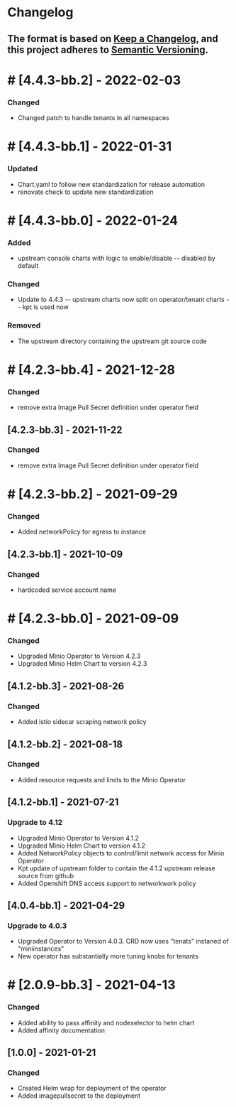 # Changelog

The format is based on [Keep a Changelog](https://keepachangelog.com/en/1.0.0/), and this project adheres to [Semantic Versioning](https://semver.org/spec/v2.0.0.html).
---
# # [4.4.3-bb.2]  - 2022-02-03
### Changed
- Changed patch to handle tenants in all namespaces

# # [4.4.3-bb.1]  - 2022-01-31
### Updated
- Chart.yaml to follow new standardization for release automation
- renovate check to update new standardization

# # [4.4.3-bb.0]  - 2022-01-24
### Added
- upstream console charts with logic to enable/disable -- disabled by default

### Changed
- Update to 4.4.3 -- upstream charts now split on operator/tenant charts -- kpt is used now

### Removed
- The upstream directory containing the upstream git source code

# # [4.2.3-bb.4]  - 2021-12-28
### Changed
 -  remove extra Image Pull Secret definition under operator field

## [4.2.3-bb.3] - 2021-11-22 
### Changed
-  remove extra Image Pull Secret definition under operator field

# # [4.2.3-bb.2] - 2021-09-29 
### Changed
- Added networkPolicy for egress to instance

## [4.2.3-bb.1] - 2021-10-09  
### Changed
- hardcoded service account name

# # [4.2.3-bb.0] - 2021-09-09   
### Changed
- Upgraded Minio Operator to Version 4.2.3
-  Upgraded Minio Helm Chart to version 4.2.3

## [4.1.2-bb.3] - 2021-08-26    
### Changed
- Added istio sidecar scraping network policy

## [4.1.2-bb.2] - 2021-08-18  
### Changed
-  Added resource requests and limits to the Minio Operator

## [4.1.2-bb.1] - 2021-07-21 
### Upgrade to 4.12
- Upgraded Minio Operator to Version 4.1.2
-  Upgraded Minio Helm Chart to version 4.1.2
-  Added NetworkPolicy objects to control/limit network access for Minio Operator
-  Kpt update of upstream folder to contain the 4.1.2 upstream release source from github
-  Added Openshift DNS access support to networkwork policy

## [4.0.4-bb.1] - 2021-04-29 
### Upgrade to 4.0.3
-  Upgraded Operator to Version 4.0.3.  CRD now uses "tenats" instaned of "miniinstances"
-  New operator has substantially more tuning knobs for tenants

# # [2.0.9-bb.3] - 2021-04-13  
### Changed
 -  Added ability to pass affinity and nodeselector to helm chart
 -  Added affinity documentation

## [1.0.0]  - 2021-01-21
### Changed
- Created Helm wrap for deployment of the operator
-  Added imagepullsecret to the deployment


